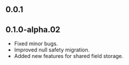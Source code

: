 ## 0.0.1
## 0.1.0-alpha.02
- Fixed minor bugs.
- Improved null safety migration.
- Added new features for shared field storage.
